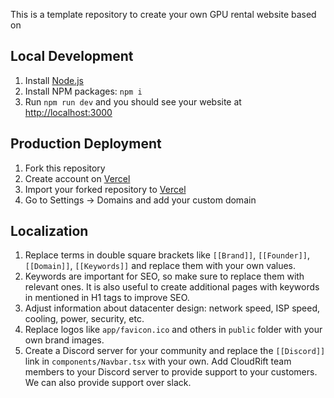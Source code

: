 This is a template repository to create your own GPU rental website based on 

## Local Development

1. Install [Node.js](https://nodejs.org/en/download/package-manager)
2. Install NPM packages: `npm i`
3. Run `npm run dev` and you should see your website at [http://localhost:3000](http://localhost:3000)

## Production Deployment

1. Fork this repository
2. Create account on [Vercel](https://vercel.com/)
3. Import your forked repository to [Vercel](https://vercel.com/new?utm_medium=default-template&filter=next.js&utm_source=create-next-app&utm_campaign=create-next-app-readme)
4. Go to Settings -> Domains and add your custom domain

## Localization

1. Replace terms in double square brackets like `[[Brand]]`, `[[Founder]]`, `[[Domain]]`, `[[Keywords]]` and replace them with your own values.
2. Keywords are important for SEO, so make sure to replace them with relevant ones. It is also useful to create additional
   pages with keywords in mentioned in H1 tags to improve SEO.
3. Adjust information about datacenter design: network speed, ISP speed, cooling, power, security, etc.
4. Replace logos like `app/favicon.ico` and others in `public` folder with your own brand images.
5. Create a Discord server for your community and replace the `[[Discord]]` link in `components/Navbar.tsx` with your own.
   Add CloudRift team members to your Discord server to provide support to your customers. We can also provide support over slack.
